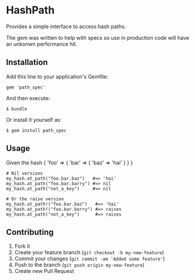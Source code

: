 # HashPath

Provides a simple interface to access hash paths.

The gem was written to help with specs so use in production code will have an
unkonwn performance hit.

## Installation

Add this line to your application's Gemfile:

    gem 'path_spec'

And then execute:

    $ bundle

Or install it yourself as:

    $ gem install path_spec

## Usage

Given the hash
    {
      'foo' => {
        'bar' => {
          'baz' => 'hai'
        }
      }
    }

    # Nil versions
    my_hash.at_path("foo.bar.baz")   #=> 'hai'
    my_hash.at_path("foo.bar.barry") #=> nil
    my_hash.at_path("not_a_key")     #=> nil

    # Or the raise version
    my_hash.at_path!("foo.bar.baz")   #=> 'hai'
    my_hash.at_path!("foo.bar.barry") #=> raises
    my_hash.at_path("not_a_key")      #=> raises


## Contributing

1. Fork it
2. Create your feature branch (`git checkout -b my-new-feature`)
3. Commit your changes (`git commit -am 'Added some feature'`)
4. Push to the branch (`git push origin my-new-feature`)
5. Create new Pull Request
